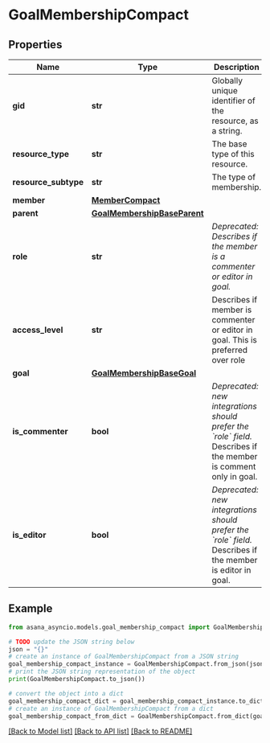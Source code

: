 # GoalMembershipCompact


## Properties

Name | Type | Description | Notes
------------ | ------------- | ------------- | -------------
**gid** | **str** | Globally unique identifier of the resource, as a string. | [optional] [readonly] 
**resource_type** | **str** | The base type of this resource. | [optional] 
**resource_subtype** | **str** | The type of membership. | [optional] [readonly] 
**member** | [**MemberCompact**](MemberCompact.md) |  | [optional] 
**parent** | [**GoalMembershipBaseParent**](GoalMembershipBaseParent.md) |  | [optional] 
**role** | **str** | *Deprecated: Describes if the member is a commenter or editor in goal.* | [optional] 
**access_level** | **str** | Describes if member is commenter or editor in goal. This is preferred over role | [optional] 
**goal** | [**GoalMembershipBaseGoal**](GoalMembershipBaseGoal.md) |  | [optional] 
**is_commenter** | **bool** | *Deprecated: new integrations should prefer the &#x60;role&#x60; field.* Describes if the member is comment only in goal. | [optional] [readonly] 
**is_editor** | **bool** | *Deprecated: new integrations should prefer the &#x60;role&#x60; field.* Describes if the member is editor in goal. | [optional] [readonly] 

## Example

```python
from asana_asyncio.models.goal_membership_compact import GoalMembershipCompact

# TODO update the JSON string below
json = "{}"
# create an instance of GoalMembershipCompact from a JSON string
goal_membership_compact_instance = GoalMembershipCompact.from_json(json)
# print the JSON string representation of the object
print(GoalMembershipCompact.to_json())

# convert the object into a dict
goal_membership_compact_dict = goal_membership_compact_instance.to_dict()
# create an instance of GoalMembershipCompact from a dict
goal_membership_compact_from_dict = GoalMembershipCompact.from_dict(goal_membership_compact_dict)
```
[[Back to Model list]](../README.md#documentation-for-models) [[Back to API list]](../README.md#documentation-for-api-endpoints) [[Back to README]](../README.md)


